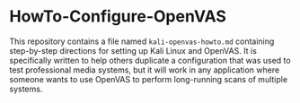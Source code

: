 # HowTo-Configure-OpenVAS
This repository contains a file named `kali-openvas-howto.md` containing step-by-step directions for setting up Kali Linux and OpenVAS.
It is specifically written to help others duplicate a configuration that was used to test professional media systems, but it will work in any application where someone wants to use OpenVAS to perform long-running scans of multiple systems.
